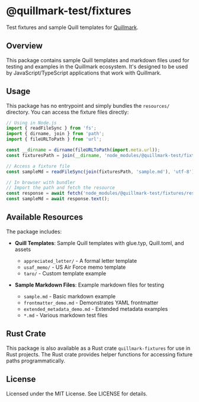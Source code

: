 # @quillmark-test/fixtures

Test fixtures and sample Quill templates for [Quillmark](https://github.com/nibsbin/quillmark).

## Overview

This package contains sample Quill templates and markdown files used for testing and examples in the Quillmark ecosystem. It's designed to be used by JavaScript/TypeScript applications that work with Quillmark.

## Usage

This package has no entrypoint and simply bundles the `resources/` directory. You can access the fixture files directly:

```javascript
// Using in Node.js
import { readFileSync } from 'fs';
import { dirname, join } from 'path';
import { fileURLToPath } from 'url';

const __dirname = dirname(fileURLToPath(import.meta.url));
const fixturesPath = join(__dirname, 'node_modules/@quillmark-test/fixtures/resources');

// Access a fixture file
const sampleMd = readFileSync(join(fixturesPath, 'sample.md'), 'utf-8');
```

```javascript
// In browser with bundler
// Import the path and fetch the resource
const response = await fetch('node_modules/@quillmark-test/fixtures/resources/sample.md');
const sampleMd = await response.text();
```

## Available Resources

The package includes:

- **Quill Templates**: Sample Quill templates with glue.typ, Quill.toml, and assets
  - `appreciated_letter/` - A formal letter template
  - `usaf_memo/` - US Air Force memo template
  - `taro/` - Custom template example
  
- **Sample Markdown Files**: Example markdown files for testing
  - `sample.md` - Basic markdown example
  - `frontmatter_demo.md` - Demonstrates YAML frontmatter
  - `extended_metadata_demo.md` - Extended metadata examples
  - `*.md` - Various markdown test files

## Rust Crate

This package is also available as a Rust crate `quillmark-fixtures` for use in Rust projects. The Rust crate provides helper functions for accessing fixture paths programmatically.

## License

Licensed under the MIT License. See LICENSE for details.
